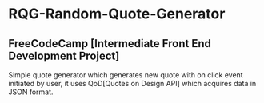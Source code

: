 # RQG-Random-Quote-Generator
<h2>FreeCodeCamp [Intermediate Front End Development Project]</h2>
<p>Simple quote generator which generates new quote with on click event initiated by user, it uses QoD[Quotes on Design API] which acquires data in JSON format.</p>
